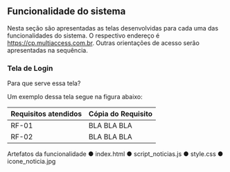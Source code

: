 
## Funcionalidade do sistema
Nesta seção são apresentadas as telas desenvolvidas para cada uma das funcionalidades do sistema. O respectivo endereço é https://cp.multiaccess.com.br. Outras orientações de acesso serão apresentadas na sequência.

### Tela de Login
Para que serve essa tela?

Um exemplo dessa tela segue na figura abaixo:

| Requisitos atendidos | Cópia do Requisito |
| --- | --- |
| RF-01 | BLA BLA BLA |
| RF-02 | BLA BLA BLA |


Artefatos da funcionalidade
● index.html
● script_noticias.js
● style.css
● icone_noticia.jpg
